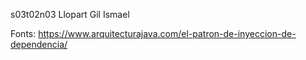 s03t02n03 Llopart Gil Ismael

Fonts:
https://www.arquitecturajava.com/el-patron-de-inyeccion-de-dependencia/


